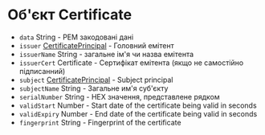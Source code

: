 # Об'єкт Certificate

* `data` String - PEM закодовані дані
* `issuer` [CertificatePrincipal](certificate-principal.md) - Головний емітент
* `issuerName` String - загальне ім'я чи назва емітента
* `issuerCert` Certificate - Сертифікат емітента (якщо не самостійно підписанний)
* `subject` [CertificatePrincipal](certificate-principal.md) - Subject principal
* `subjectName` String - Загальне им'я суб'єкту
* `serialNumber` String - HEX значення, представлене рядком
* `validStart` Number - Start date of the certificate being valid in seconds
* `validExpiry` Number - End date of the certificate being valid in seconds
* `fingerprint` String - Fingerprint of the certificate